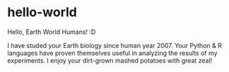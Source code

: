 # hello-world
Hello, Earth World Humans! :D

I have studed your Earth biology since human year 2007. Your Python & R languages have proven themselves useful in analyzing the results of my experiments. I enjoy your dirt-grown mashed potatoes with great zeal!
